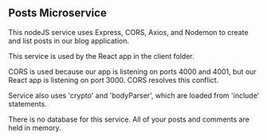 ## Posts Microservice

This nodeJS service uses Express, CORS, Axios, and Nodemon to create and list posts in our blog application.

This service is used by the React app in the client folder.

CORS is used because our app is listening on ports 4000 and 4001, but our React app is listening on port 3000. CORS resolves this conflict.

Service also uses 'crypto' and 'bodyParser', which are loaded from 'include' statements.

There is no database for this service. All of your posts and comments are held in memory.